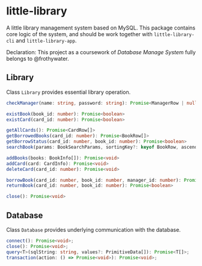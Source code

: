 # little-library

A little library management system based on MySQL.
This package contains core logic of the system, and should be work together with `little-library-cli` and `little-library-app`.

Declaration: This project as a coursework of _Database Manage System_ fully belongs to @frothywater.

## Library

Class `Library` provides essential library operation.

```ts
checkManager(name: string, password: string): Promise<ManagerRow | null>

existBook(book_id: number): Promise<boolean>
existCard(card_id: number): Promise<boolean>

getAllCards(): Promise<CardRow[]>
getBorrowedBooks(card_id: number): Promise<BookRow[]>
getBorrowStatus(card_id: number, book_id: number): Promise<boolean>
searchBook(params: BookSearchParams, sortingKey?: keyof BookRow, ascending?: boolean): Promise<BookRow[]>

addBooks(books: BookInfo[]): Promise<void>
addCard(card: CardInfo): Promise<void>
deleteCard(card_id: number): Promise<void>

borrowBook(card_id: number, book_id: number, manager_id: number): Promise<BorrowResult>
returnBook(card_id: number, book_id: number): Promise<boolean>

close(): Promise<void>
```

## Database

Class `Database` provides underlying communication with the database.

```ts
connect(): Promise<void>;
close(): Promise<void>;
query<T>(sqlString: string, values?: PrimitiveData[]): Promise<T[]>;
transaction(action: () => Promise<void>): Promise<void>;
```
